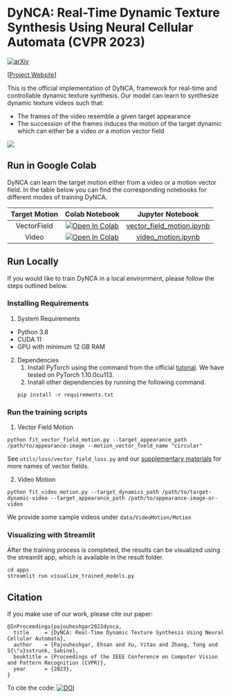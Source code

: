 # DyNCA: Real-Time Dynamic Texture Synthesis Using Neural Cellular Automata (CVPR 2023)

[![arXiv](https://img.shields.io/badge/arXiv-2211.11417-b31b1b.svg)](https://arxiv.org/abs/2211.11417)

[[Project Website](https://dynca.github.io/)]

This is the official implementation of DyNCA, framework for real-time and controllable dynamic texture synthesis. Our
model can learn to synthesize dynamic texture videos such that:

* The frames of the video resemble a given target appearance
* The succession of the frames induces the motion of the target dynamic which can either be a video or a motion vector
  field

![](data/repo_images/teaser.png)

[comment]: <> (Starting from a seed state, DyNCA iteratively updates it, generating an image sequence. We extract images from this)

[comment]: <> (sequence and compare them with an appearance target as well as a motion target to obtain the DyNCA training objectives.)

[comment]: <> (After training, DyNCA can adapt to seeds of different height and width, and synthesize videos with arbitrary length.)

[comment]: <> (Sequentially applying DyNCA updates on the seed synthesizes dynamic texture videos in real-time.)

## Run in Google Colab

DyNCA can learn the target motion either from a video or a motion vector field. In the table below you can find the
corresponding notebooks for different modes of training DyNCA.

| **Target Motion** | **Colab Notebook** | **Jupyter Notebook** |
|:-----------------:|:------------------:|:--------------------:|
| VectorField | [![Open In Colab](https://colab.research.google.com/assets/colab-badge.svg)](https://colab.research.google.com/github/IVRL/DyNCA/blob/main/notebooks/vector_field_motion_colab.ipynb) | [vector_field_motion.ipynb](notebooks/vector_field_motion.ipynb) |
|  Video | [![Open In Colab](https://colab.research.google.com/assets/colab-badge.svg)](https://colab.research.google.com/github/IVRL/DyNCA/blob/main/notebooks/video_motion_colab.ipynb)                   |           [video_motion.ipynb](notebooks/video_motion.ipynb)            |


## Run Locally

If you would like to train DyNCA in a local environment, please follow the steps outlined below.

### Installing Requirements

1. System Requirements
- Python 3.8
- CUDA 11
- GPU with minimum 12 GB RAM
2. Dependencies
    1. Install PyTorch using the command from the official [tutorial](https://pytorch.org/get-started/previous-versions/#linux-and-windows-12). We have tested on PyTorch 1.10.0cu113.  
    2. Install other dependencies by running the following command.
    ```
    pip install -r requirements.txt
    ```

### Run the training scripts
1. Vector Field Motion
```
python fit_vector_field_motion.py --target_appearance_path /path/to/appearance-image --motion_vector_foeld_name "circular"
```
See ```utils/loss/vector_field_loss.py``` and our [supplementary materials](https://dynca.github.io/supplementary/) for more names of vector fields. 

2. Video Motion
```
python fit_video_motion.py --target_dynamics_path /path/to/target-dynamic-video --target_appearance_path /path/to/appearance-image-or-video
```
We provide some sample videos under ```data/VideoMotion/Motion```

### Visualizing with Streamlit
After the training process is completed, the results can be visualized using the streamlit app, which is available in the result folder.
```
cd apps
streamlit run visualize_trained_models.py
```

## Citation

If you make use of our work, please cite our paper:

```
@InProceedings{pajouheshgar2022dynca,
  title     = {DyNCA: Real-Time Dynamic Texture Synthesis Using Neural Cellular Automata},
  author    = {Pajouheshgar, Ehsan and Xu, Yitao and Zhang, Tong and S{\"u}sstrunk, Sabine},
  booktitle = {Proceedings of the IEEE Conference on Computer Vision and Pattern Recognition (CVPR)},
  year      = {2023},
}

```

To cite the code: [![DOI](https://zenodo.org/badge/DOI/10.5281/zenodo.11067861.svg)](https://doi.org/10.5281/zenodo.11067861)

